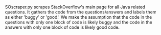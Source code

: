 SOscraper.py scrapes StackOverflow's main page for all Java related questions. It gathers the code from the questions/answers and labels them as either 'buggy' or 'good.'
We make the assumption that the code in the questions with only one block of code is likely buggy and the code in the answers with only one block of code is likely good code.
